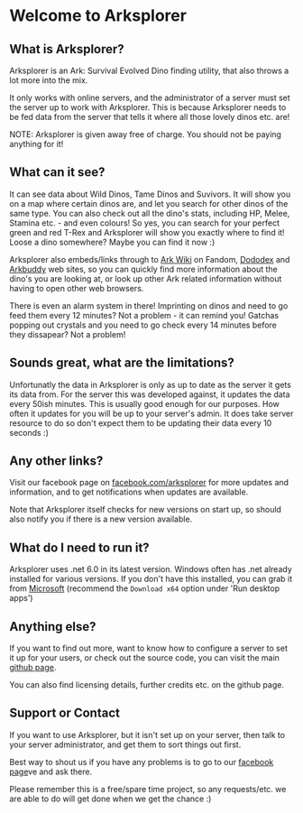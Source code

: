 # Welcome to Arksplorer

## What is Arksplorer?

Arksplorer is an Ark: Survival Evolved Dino finding utility, that also throws a lot more into the mix.

It only works with online servers, and the administrator of a server must set the server up to work with Arksplorer. This is because Arksplorer needs to be fed data
from the server that tells it where all those lovely dinos etc. are!

NOTE: Arksplorer is given away free of charge. You should not be paying anything for it!

## What can it see?

It can see data about Wild Dinos, Tame Dinos and Suvivors. It will show you on a map where certain dinos are, and let you search for other dinos of the same type. You can also
check out all the dino's stats, including HP, Melee, Stamina etc. - and even colours! So yes, you can search for your perfect green and red T-Rex and Arksplorer will show you
exactly where to find it! Loose a dino somewhere? Maybe you can find it now :)

Arksplorer also embeds/links through to [Ark Wiki](https://ark.fandom.com) on Fandom, [Dododex](https://www.dododex.com/) and [Arkbuddy](https://www.tristan.games/apps/arkbuddy/) web sites, so you can quickly find more information about the dino's you are looking at, or look up other Ark
related information without having to open other web browsers.

There is even an alarm system in there! Imprinting on dinos and need to go feed them every 12 minutes? Not a problem - it can remind you! Gatchas popping out crystals and
you need to go check every 14 minutes before they dissapear? Not a problem!

## Sounds great, what are the limitations?

Unfortunatly the data in Arksplorer is only as up to date as the server it gets its data from. For the server this was developed against, it updates the data every 50ish minutes.
This is usually good enough for our purposes. How often it updates for you will be up to your server's admin. It does take server resource to do so don't expect them to
be updating their data every 10 seconds :)

## Any other links?

Visit our facebook page on [facebook.com/arksplorer](https://facebook.com/arksplorer) for more updates and information, and to get notifications when updates are available.

Note that Arksplorer itself checks for new versions on start up, so should also notify you if there is a new version available.

## What do I need to run it?

Arksplorer uses .net 6.0 in its latest version. Windows often has .net already installed for various versions. If you don't have this installed, you can grab it from [Microsoft](https://dotnet.microsoft.com/en-us/download/dotnet/6.0/runtime) (recommend the `Download x64` option under 'Run desktop apps')

## Anything else?

If you want to find out more, want to know how to configure a server to set it up for your users, or check out the source code, you can visit the main [github page](https://github.com/ITheP/Arksplorer).

You can also find licensing details, further credits etc. on the github page.

## Support or Contact

If you want to use Arksplorer, but it isn't set up on your server, then talk to your server administrator, and get them to sort things out first.

Best way to shout us if you have any problems is to go to our [facebook page](https://facebook.com/arksplorer)ve and ask there.

Please remember this is a free/spare time project, so any requests/etc. we are able to do will get done when we get the chance :)
